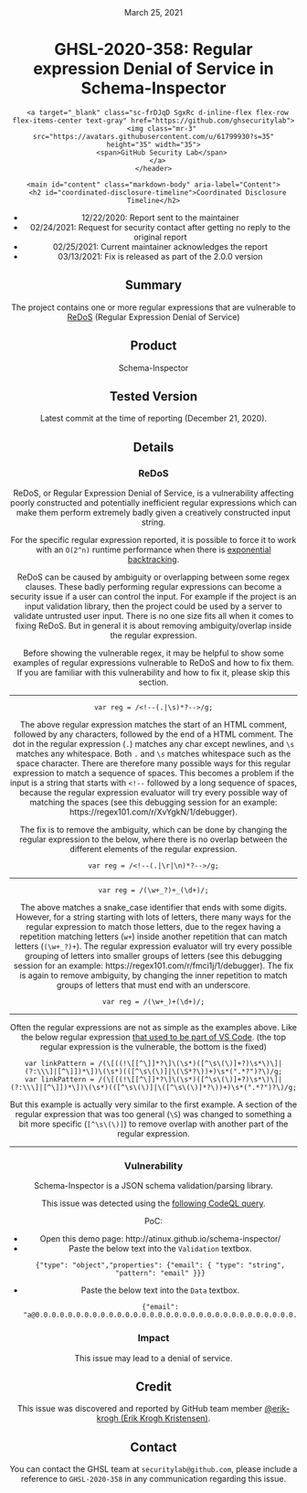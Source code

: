 <header class="post-header d-block mb-6">
      <div class="date text-mono f5 my-3">March 25, 2021</div>
      <h1 class="my-2 h00-mktg lh-condensed">GHSL-2020-358: Regular expression Denial of Service in Schema-Inspector</h1>

      
      
      
      
      

      

      <a target="_blank" class="sc-frDJqD SgxRc d-inline-flex flex-row flex-items-center text-gray" href="https://github.com/ghsecuritylab">
        <img class="mr-3" src="https://avatars.githubusercontent.com/u/61799930?s=35" height="35" width="35">
        <span>GitHub Security Lab</span>
      </a>
    </header>

    <main id="content" class="markdown-body" aria-label="Content">
      <h2 id="coordinated-disclosure-timeline">Coordinated Disclosure Timeline</h2>

<ul>
  <li>12/22/2020: Report sent to the maintainer</li>
  <li>02/24/2021: Request for security contact after getting no reply to the original report</li>
  <li>02/25/2021: Current maintainer acknowledges the report</li>
  <li>03/13/2021: Fix is released as part of the 2.0.0 version</li>
</ul>

<h2 id="summary">Summary</h2>

<p>The project contains one or more regular expressions that are vulnerable to <a href="https://en.wikipedia.org/wiki/ReDoS">ReDoS</a> (Regular Expression Denial of Service)</p>

<h2 id="product">Product</h2>

<p>Schema-Inspector</p>

<h2 id="tested-version">Tested Version</h2>

<p>Latest commit at the time of reporting (December 21, 2020).</p>

<h2 id="details">Details</h2>

<h3 id="redos">ReDoS</h3>

<p>ReDoS, or Regular Expression Denial of Service, is a vulnerability affecting poorly constructed and potentially inefficient regular expressions which can make them perform extremely badly given a creatively constructed input string.</p>

<p>For the specific regular expression reported, it is possible to force it to work with an <code class="language-plaintext highlighter-rouge">O(2^n)</code> runtime performance when there is <a href="http://en.wikipedia.org/wiki/ReDoS#Exponential_backtracking">exponential backtracking</a>.</p>

<p>ReDoS can be caused by ambiguity or overlapping between some regex clauses. These badly performing regular expressions can become a security issue if a user can control the input. For example if the project is an input validation library, then the project could be used by a server to validate untrusted user input. There is no one size fits all when it comes to fixing ReDoS. But in general it is about removing ambiguity/overlap inside the regular expression.</p>

<p>Before showing the vulnerable regex, it may be helpful to show some examples of regular expressions vulnerable to ReDoS and how to fix them. If you are familiar with this vulnerability and how to fix it, please skip this section.</p>

<hr />

<pre><code class="language-JavaScript">var reg = /&lt;!--(.|\s)*?--&gt;/g;
</code></pre>

<p>The above regular expression matches the start of an HTML comment, followed by any characters, followed by the end of a HTML comment.
The dot in the regular expression (<code class="language-plaintext highlighter-rouge">.</code>) matches any char except newlines, and <code class="language-plaintext highlighter-rouge">\s</code> matches any whitespace.
Both <code class="language-plaintext highlighter-rouge">.</code> and <code class="language-plaintext highlighter-rouge">\s</code> matches whitespace such as the space character.
There are therefore many possible ways for this regular expression to match a sequence of spaces.
This becomes a problem if the input is a string that starts with <code class="language-plaintext highlighter-rouge">&lt;!--</code> followed by a long sequence of spaces, because the regular expression evaluator will try every possible way of matching the spaces 
(see this debugging session for an example: https://regex101.com/r/XvYgkN/1/debugger).</p>

<p>The fix is to remove the ambiguity, which can be done by changing the regular expression to the below, where there is no overlap between the different elements of the regular expression.</p>

<pre><code class="language-JavaScript">var reg = /&lt;!--(.|\r|\n)*?--&gt;/g;
</code></pre>

<hr />

<pre><code class="language-JavaScript">var reg = /(\w+_?)+_(\d+)/;
</code></pre>

<p>The above matches a snake_case identifier that ends with some digits.
However, for a string starting with lots of letters, there many ways for the regular expression to match those letters, due to the regex having a repetition matching letters (<code class="language-plaintext highlighter-rouge">w+</code>) inside another repetition that can match letters (<code class="language-plaintext highlighter-rouge">(\w+_?)+</code>).
The regular expression evaluator will try every possible grouping of letters into smaller groups of letters (see this debugging session for an example: https://regex101.com/r/fmci1j/1/debugger).
The fix is again to remove ambiguity, by changing the inner repetition to match groups of letters that must end with an underscore.</p>

<pre><code class="language-JavaScript">var reg = /(\w+_)+(\d+)/;
</code></pre>

<hr />

<p>Often the regular expressions are not as simple as the examples above.
Like the below regular expression <a href="https://github.com/microsoft/vscode/pull/109964/files">that used to be part of VS Code</a>.
(the top regular expression is the vulnerable, the bottom is the fixed)</p>

<pre><code class="language-JavaScript">var linkPattern = /(\[((!\[[^\]]*?\]\(\s*)([^\s\(\)]+?)\s*\)\]|(?:\\\]|[^\]])*\])\(\s*)(([^\s\(\)]|\(\S*?\))+)\s*(".*?")?\)/g;
var linkPattern = /(\[((!\[[^\]]*?\]\(\s*)([^\s\(\)]+?)\s*\)\]|(?:\\\]|[^\]])*\])\(\s*)(([^\s\(\)]|\([^\s\(\)]*?\))+)\s*(".*?")?\)/g;
</code></pre>

<p>But this example is actually very similar to the first example.
A section of the regular expression that was too general (<code class="language-plaintext highlighter-rouge">\S</code>) was changed to something a bit more specific (<code class="language-plaintext highlighter-rouge">[^\s\(\)]</code>) to remove overlap with another part of the regular expression.</p>

<hr />

<h3 id="vulnerability">Vulnerability</h3>

<p>Schema-Inspector is a JSON schema validation/parsing library.</p>

<p>This issue was detected using the <a href="https://lgtm.com/query/1582822266946798246/">following CodeQL query</a>.</p>

<p>PoC:</p>

<ul>
  <li>Open this demo page: http://atinux.github.io/schema-inspector/</li>
  <li>Paste the below text into the <code class="language-plaintext highlighter-rouge">Validation</code> textbox.
    <pre><code class="language-JSON">{"type": "object","properties": {"email": { "type": "string", "pattern": "email" }}}
</code></pre>
  </li>
  <li>Paste the below text into the <code class="language-plaintext highlighter-rouge">Data</code> textbox.
    <pre><code class="language-JSON">{"email": "a@0.0.0.0.0.0.0.0.0.0.0.0.0.0.0.0.0.0.0.0.0.0.0.0.0.0.0.0.0.0.0.0.0.0.0.0.0.0.0.0.0.0.0.0."}
</code></pre>
  </li>
</ul>

<h3 id="impact">Impact</h3>

<p>This issue may lead to a denial of service.</p>

<h2 id="credit">Credit</h2>

<p>This issue was discovered and reported by GitHub team member <a href="https://github.com/erik-krogh">@erik-krogh (Erik Krogh Kristensen)</a>.</p>

<h2 id="contact">Contact</h2>

<p>You can contact the GHSL team at <code class="language-plaintext highlighter-rouge">securitylab@github.com</code>, please include a reference to <code class="language-plaintext highlighter-rouge">GHSL-2020-358</code> in any communication regarding this issue.</p>

    